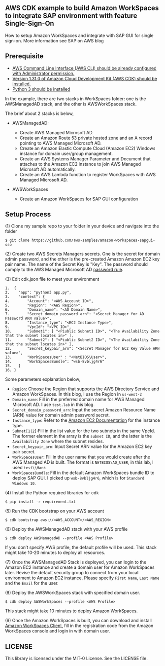 AWS CDK example to build Amazon WorkSpaces to integrate SAP environment with feature Single-Sign-On
--------------------------------------
How to setup Amazon WorkSpaces and integrate with SAP GUI for single sign-on. More information see SAP on AWS blog


Prerequisite
-------------
* [AWS Command Line Interface (AWS CLI) should be already configured with Administrator permission.](https://docs.aws.amazon.com/cli/latest/userguide/cli-chap-welcome.html)
* [Version 1.31.0 of Amazon Cloud Development Kit (AWS CDK) should be installed.](https://docs.aws.amazon.com/cdk/latest/guide/getting_started.html)
* [Python 3 should be installed](https://www.python.org/downloads/)

In the example, there are two stacks in WorkSpaces folder: one is the AWSManagedAD stack, and the other is AWSWorkSpaces stack.

The brief about 2 stacks is below,
* AWSManagedAD:
    * Create AWS Managed Microsoft AD.
    * Create an Amazon Route 53 private hosted zone and an A record pointing to AWS Managed Microsoft AD.
    * Create an Amazon Elastic Compute Cloud (Amazon EC2) Windows instance for domain user/group management.
    * Create an AWS Systems Manager Parameter and Document that attaches to the Amazon EC2 instance to join AWS Managed Microsoft AD automatically.
    * Create an AWS Lambda function to register WorkSpaces with AWS Managed Microsoft AD.

* AWSWorkSpaces
    * Create an Amazon WorkSpaces for SAP GUI configuration

Setup Process
-------------
(1) Clone my sample repo to your folder in your device and navigate into the folder

```
$ git clone https://github.com/aws-samples/amazon-workspaces-sapgui-sso
```

(2) Create two AWS Secrets Managers secrets. One is the secret for domain admin password, and the other is the pre-created Amazon Amazon EC2 key pair name. The name of the Secret Key is "Key". The password should comply to the AWS Managed Microsoft AD [password rule](https://docs.aws.amazon.com/directoryservice/latest/admin-guide/ms_ad_getting_started_create_directory.html).


(3) Edit cdk.json file to meet your environment

```
1.	{  
2.	  "app": "python3 app.py",  
3.	  "context": {  
4.	      "Account": "<AWS Account ID>",  
5.	      "Region": "<AWS Region>",  
6.	      "Domain_name": "<AD Domain Name>",  
7.	      "Secret_domain_password_arn": "<Secret Manager for AD Password ARN value>",  
8.	      "Instance_type": "<EC2 Instance Type>",  
9.	      "VpcId": "<VPC ID>",  
10.	      "Subnet1": [ "<Piublic Subnet1 ID>", "<The Availability Zone that the subnet locates in>" ],  
11.	      "Subnet2": [ "<Piublic Subnet2 ID>", "<The Availability Zone that the subnet locates in>" ],  
12.	      "Secret_keypair_arn": "<Secret Manager for EC2 Key Value ARN value>",  
13.	      "WorkSpacesUser" : "<NetBIOS\User>",  
14.	      "WorkSpacesBundle": "wsb-8vbljg4r6"  
15.	  }  
16.	}
```

Some parameters explanation below,
-	`Region`: Choose the Region that supports the AWS Directory Service and Amazon WorkSpaces. In this blog, I use the Region in `us-west-2`
-	`Domain_name`: Fill in the preferred domain name for AWS Managed Microsoft AD. I use `test.lab` in this blog.
-	`Secret_domain_password_arn`: Input the secret Amazon Resource Name (ARN) value for domain admin password secret.
-	`Instance_type`: Refer to the [Amazon EC2 Documentation](https://aws.amazon.com/ec2/instance-types/) for the instance type.
-	`Subnet[1|2]`:Fill in the list value for the two subnets in the same VpcId. The former element in the array is the `subnet ID`, and the latter is the `Availability Zone` where the subnet resides.
-   `Secret_keypair_arn`: Input Secret ARN value for the Amazon EC2 key pair secret.
-	`WorkSpacesUser`: Fill in the user name that you would create after the AWS Managed AD is built. The format is `NETBIOS\AD_USER`, in this lab, I used `test\\Hank`
-	`WorkSpacesBundle`: Fill in the default Amazon WorkSpaces bundle ID to deploy SAP GUI. I picked up `wsb-8vbljg4r6`, which is for `Standard Windows 10`.

(4) Install the Python required libraries for cdk

```
$ pip install -r requirement.txt
```

(5) Run the CDK bootstrap on your AWS account

```
$ cdk bootstrap aws://<AWS_ACCOUNT>/<AWS_REGION>
```

(6) Deploy the AWSManagedAD stack with your AWS profile

```
$ cdk deploy AWSManagedAD --profile <AWS Profile>
```
If you don’t specify AWS profile, the default profile will be used. This stack might take 10-20 minutes to deploy all resources.

(7) Once the AWSManagedAD Stack is deployed, you can login to the Amazon EC2 instance and create a domain user for Amazon WorkSpaces later. Revise the default security group to connect from your local environment to Amazon EC2 instance. Please specify `First Name`, `Last Name` and the `Email` for the user.

(8) Deploy the AWSWorkSpaces stack with specified domain user.

```
$ cdk deploy AWSWorkSpaces --profile <AWS Profile>
```
This stack might take 10 minutes to deploy Amazon WorkSpaces.

(9) Once the Amazon WorkSpaces is built, you can download and install [Amazon WorkSpaces Client](https://clients.amazonworkspaces.com/), fill in the registration code from the Amazon WorkSpaces console and login in with domain user.

LICENSE
-------------
This library is licensed under the MIT-0 License. See the LICENSE file.
